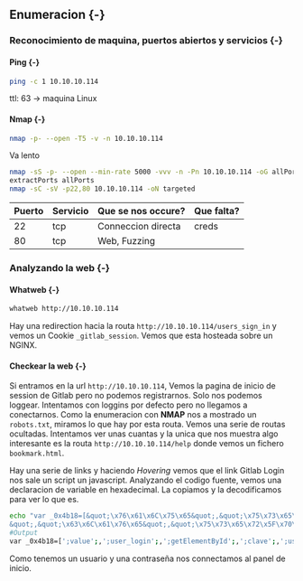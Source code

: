 ## Enumeracion {-}

### Reconocimiento de maquina, puertos abiertos y servicios {-} 

#### Ping {-}

```bash
ping -c 1 10.10.10.114
```
ttl: 63 -> maquina Linux

#### Nmap {-}

```bash
nmap -p- --open -T5 -v -n 10.10.10.114
```

Va lento

```bash
nmap -sS -p- --open --min-rate 5000 -vvv -n -Pn 10.10.10.114 -oG allPorts 
extractPorts allPorts
nmap -sC -sV -p22,80 10.10.10.114 -oN targeted
```


| Puerto | Servicio | Que se nos occure? | Que falta? |
| ------ | -------- | ------------------ | ---------- |
| 22     | tcp      | Conneccion directa | creds      |
| 80     | tcp      | Web, Fuzzing       |            |

### Analyzando la web {-}

#### Whatweb {-}

```bash
whatweb http://10.10.10.114
```

Hay una redirection hacia la routa `http://10.10.10.114/users_sign_in` y vemos un Cookie `_gitlab_session`.
Vemos que esta hosteada sobre un NGINX. 


#### Checkear la web {-}

Si entramos en la url `http://10.10.10.114`, Vemos la pagina de inicio de session de Gitlab pero no podemos registrarnos. Solo nos podemos loggear.
Intentamos con loggins por defecto pero no llegamos a conectarnos.
Como la enumeracion con **NMAP** nos a mostrado un `robots.txt`, miramos lo que hay por esta routa. Vemos una serie de routas ocultadas. Intentamos ver unas
cuantas y la unica que nos muestra algo interesante es la routa `http://10.10.10.114/help` donde vemos un fichero `bookmark.html`.

Hay una serie de links y haciendo *Hovering* vemos que el link Gitlab Login nos sale un script un javascript. Analyzando el codigo fuente, vemos una declaracion
de variable en hexadecimal. La copiamos y la decodificamos para ver lo que es.

```bash
echo "var _0x4b18=[&quot;\x76\x61\x6C\x75\x65&quot;,&quot;\x75\x73\x65\x72\x5F\x6C\x6F\x67\x69\x6E&quot;,&quot;\x67\x65\x74\x45\x6C\x65\x6D\x65\x6E\x74\x42\x79\x49\x64
&quot;,&quot;\x63\x6C\x61\x76\x65&quot;,&quot;\x75\x73\x65\x72\x5F\x70\x61\x73\x73\x77\x6F\x72\x64&quot;,&quot;\x31\x31\x64\x65\x73\x30\x30\x38\x31\x78&quot;]" | sed s/\&quot/\'/g
#Output
var _0x4b18=[';value';,';user_login';,';getElementById';,';clave';,';user_password';,';11des0081x';]
```

Como tenemos un usuario y una contraseña nos connectamos al panel de inicio.

